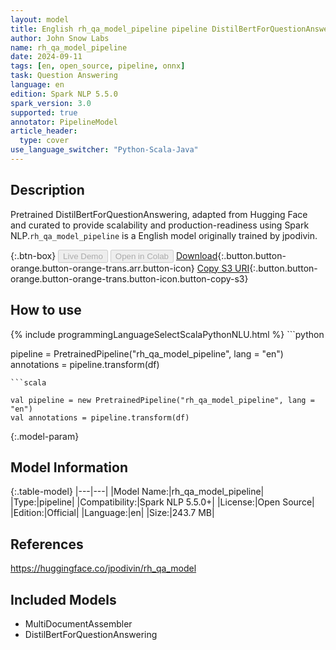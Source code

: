 ```yaml
---
layout: model
title: English rh_qa_model_pipeline pipeline DistilBertForQuestionAnswering from jpodivin
author: John Snow Labs
name: rh_qa_model_pipeline
date: 2024-09-11
tags: [en, open_source, pipeline, onnx]
task: Question Answering
language: en
edition: Spark NLP 5.5.0
spark_version: 3.0
supported: true
annotator: PipelineModel
article_header:
  type: cover
use_language_switcher: "Python-Scala-Java"
---
```


## Description

Pretrained DistilBertForQuestionAnswering, adapted from Hugging Face and curated to provide scalability and production-readiness using Spark NLP.`rh_qa_model_pipeline` is a English model originally trained by jpodivin.

{:.btn-box}
<button class="button button-orange" disabled>Live Demo</button>
<button class="button button-orange" disabled>Open in Colab</button>
[Download](https://s3.amazonaws.com/auxdata.johnsnowlabs.com/public/models/rh_qa_model_pipeline_en_5.5.0_3.0_1726028643126.zip){:.button.button-orange.button-orange-trans.arr.button-icon}
[Copy S3 URI](s3://auxdata.johnsnowlabs.com/public/models/rh_qa_model_pipeline_en_5.5.0_3.0_1726028643126.zip){:.button.button-orange.button-orange-trans.button-icon.button-copy-s3}

## How to use



<div class="tabs-box" markdown="1">
{% include programmingLanguageSelectScalaPythonNLU.html %}
```python

pipeline = PretrainedPipeline("rh_qa_model_pipeline", lang = "en")
annotations =  pipeline.transform(df)   

```
```scala

val pipeline = new PretrainedPipeline("rh_qa_model_pipeline", lang = "en")
val annotations = pipeline.transform(df)

```
</div>

{:.model-param}
## Model Information

{:.table-model}
|---|---|
|Model Name:|rh_qa_model_pipeline|
|Type:|pipeline|
|Compatibility:|Spark NLP 5.5.0+|
|License:|Open Source|
|Edition:|Official|
|Language:|en|
|Size:|243.7 MB|

## References

https://huggingface.co/jpodivin/rh_qa_model

## Included Models

- MultiDocumentAssembler
- DistilBertForQuestionAnswering